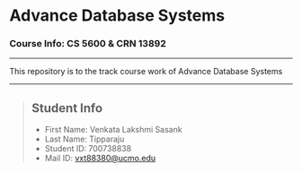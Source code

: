 # Advance Database Systems
### Course Info: CS 5600 & CRN 13892

---
This repository is to the track course work of Advance Database Systems

---
>## Student Info
> - First Name: Venkata Lakshmi Sasank
> - Last Name: Tipparaju
> - Student ID: 700738838
> - Mail ID: vxt88380@ucmo.edu


